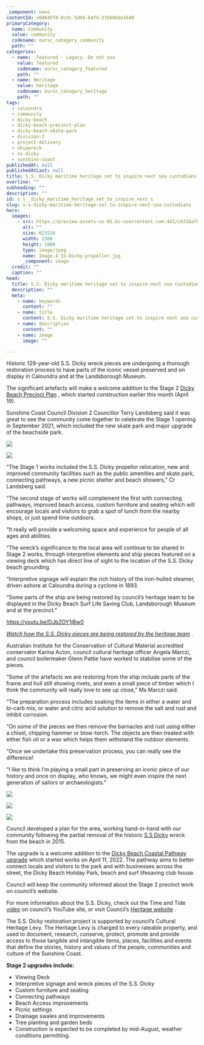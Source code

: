 ```yaml
---
_component: news
contentId: e04645f8-8cdc-5d94-b4fd-33560ebe1649
primaryCategory:
  name: Community
  value: community
  codename: oursc_category_community
  path: ""
categories:
  - name: _Featured - Legacy. Do not use
    value: featured
    codename: oursc_category_featured
    path: ""
  - name: Heritage
    value: heritage
    codename: oursc_category_heritage
    path: ""
tags:
  - caloundra
  - community
  - dicky-beach
  - dicky-beach-precinct-plan
  - dicky-beach-skate-park
  - division-2
  - project-delivery
  - shipwreck
  - ss-dicky
  - sunshine-coast
publishedAt: null
publishedAtLast: null
title: S.S. Dicky maritime heritage set to inspire next sea custodians
overline: ""
subheading: ""
description: ""
id: s_s__dicky_maritime_heritage_set_to_inspire_next_s
slug: s-s-dicky-maritime-heritage-set-to-inspire-next-sea-custodians
hero:
  images:
    - src: https://preview-assets-us-01.kc-usercontent.com:443/c631baf8-1b46-001f-580c-d0001b68b4a8/d73e113e-5927-495a-8e3a-26cdf608ef79/Image-4_SS-Dicky-propeller.jpg
      alt: ""
      size: 625516
      width: 1500
      height: 1000
      type: image/jpeg
      name: Image-4_SS-Dicky-propeller.jpg
      _component: image
  credit: ""
  caption: ""
head:
  title: S.S. Dicky maritime heritage set to inspire next sea custodians
  description: ""
  meta:
    - name: keywords
      content: ""
    - name: title
      content: S.S. Dicky maritime heritage set to inspire next sea custodians
    - name: description
      content: ""
    - name: image
      image: ""

---
```

Historic 129-year-old S.S. Dicky wreck pieces are undergoing a thorough restoration process to have parts of the iconic vessel preserved and on display in Caloundra and at the Landsborough Museum.

The significant artefacts will make a welcome addition to the Stage 2 [Dicky Beach Precinct Plan](https://www.sunshinecoast.qld.gov.au/Council/Planning-and-Projects/Council-Plans/Dicky-Beach-Precinct-Plan)
, which started construction earlier this month (April 19).

Sunshine Coast Council Division 2 Councillor Terry Landsberg said it was great to see the community come together to celebrate the Stage 1 opening in September 2021, which included the new skate park and major upgrade of the beachside park.

![](https://preview-assets-us-01.kc-usercontent.com:443/c631baf8-1b46-001f-580c-d0001b68b4a8/0d8f04b3-82cc-4332-b640-dc7cd8b483fb/Dicky-Beach-Precinct.jpg)

![](https://preview-assets-us-01.kc-usercontent.com:443/c631baf8-1b46-001f-580c-d0001b68b4a8/43a72533-7820-4178-b5b0-c51dd2956918/IMG_1694-1024x683.jpg)

“The Stage 1 works included the S.S. Dicky propellor relocation, new and improved community facilities such as the public amenities and skate park, connecting pathways, a new picnic shelter and beach showers,” Cr Landsberg said.

“The second stage of works will complement the first with connecting pathways, improved beach access, custom furniture and seating which will encourage locals and visitors to grab a spot of lunch from the nearby shops, or just spend time outdoors.

“It really will provide a welcoming space and experience for people of all ages and abilities.

“The wreck’s significance to the local area will continue to be shared in Stage 2 works, through interpretive elements and ship pieces featured on a viewing deck which has direct line of sight to the location of the S.S. Dicky beach grounding.

“Interpretive signage will explain the rich history of the iron-hulled steamer, driven ashore at Caloundra during a cyclone in 1893.

“Some parts of the ship are being restored by council’s heritage team to be displayed in the Dicky Beach Surf Life Saving Club, Landsborough Museum and at the precinct.”

<https://youtu.be/DJbZOY1jBw0>


*[Watch how the S.S. Dicky pieces are being restored by the heritage team](https://youtu.be/DJbZOY1jBw0)
.*

Australian Institute for the Conservation of Cultural Material accredited conservator Karina Acton, council cultural heritage officer Angela Marczi, and council boilermaker Glenn Pattie have worked to stabilise some of the pieces.

“Some of the artefacts we are restoring from the ship include parts of the frame and hull still showing rivets, and even a small piece of timber which I think the community will really love to see up close,” Ms Marczi said.

“The preparation process includes soaking the items in either a water and bi-carb mix, or water and citric acid solution to remove the salt and rust and inhibit corrosion.

“On some of the pieces we then remove the barnacles and rust using either a chisel, chipping hammer or blow-torch. The objects are then treated with either fish oil or a wax which helps them withstand the outdoor elements.

“Once we undertake this preservation process, you can really see the difference!

“I like to think I’m playing a small part in preserving an iconic piece of our history and once on display, who knows, we might even inspire the next generation of sailors or archaeologists.”

![](https://preview-assets-us-01.kc-usercontent.com:443/c631baf8-1b46-001f-580c-d0001b68b4a8/f49bd027-5032-4567-8304-01744208870a/Image-5-1024x768.jpg)

![](https://preview-assets-us-01.kc-usercontent.com:443/c631baf8-1b46-001f-580c-d0001b68b4a8/42a4ca0b-6423-4bf6-843d-28b1dcd8aa64/Australian-Institute-for-the-Conservation-of-Cultural-Material-accredited-conservator-Karina-Acton-1024x768.jpg)

![](https://preview-assets-us-01.kc-usercontent.com:443/c631baf8-1b46-001f-580c-d0001b68b4a8/ba7efc50-ff4b-4699-a152-65a3192c3be0/Council-Cultural-Heritage-officer-Angela-Marczi-chipping-hamper-to-restore-artefacts-from-the-ship-1024x768.jpg)

Council developed a plan for the area, working hand-in-hand with our community following the partial removal of the historic [S.S Dicky](https://heritage.sunshinecoast.qld.gov.au/Stories/Dicky)
&#x20;wreck from the beach in 2015.

The upgrade is a welcome addition to the [Dicky Beach Coastal Pathway upgrade](https://oursc.com.au/community/dicky-beach-puts-its-best-foot-forward-with-coastal-pathway-link)
&#x20;which started works on April 11, 2022. The pathway aims to better connect locals and visitors to the park and with businesses across the street, the Dicky Beach Holiday Park, beach and surf lifesaving club house.

Council will keep the community informed about the Stage 2 precinct work on council’s website.

For more information about the S.S. Dicky, check out the Time and Tide [video](https://www.youtube.com/watch?v=41RR_Bd7njw&list=PLwgOsh308O_A9hzNyowPUlDihBPj0TIGP)
&#x20;on council’s YouTube site, or visit Council’s [Heritage website](https://heritage.sunshinecoast.qld.gov.au/Stories/Dicky)
.

The S.S. Dicky restoration project is supported by council’s Cultural Heritage Levy. The Heritage Levy is charged to every rateable property, and used to document, research, conserve, protect, promote and provide access to those tangible and intangible items, places, facilities and events that define the stories, history and values of the people, communities and culture of the Sunshine Coast.

**Stage 2 upgrades include:**

*   Viewing Deck
*   Interpretive signage and wreck pieces of the S.S. Dicky
*   Custom furniture and seating
*   Connecting pathways
*   Beach Access improvements
*   Picnic settings
*   Drainage swales and improvements
*   Tree planting and garden beds
*   Construction is expected to be completed by mid-August, weather conditions permitting.
